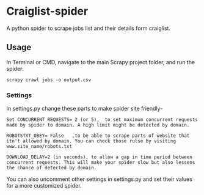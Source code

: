 # Craiglist-spider
A python spider to scrape jobs list and their details form craiglist.

## Usage

In Terminal or CMD, navigate to the main Scrapy project folder, and run the spider:

```scrapy crawl jobs -o output.csv```

### Settings
In settings.py change these parts to make spider site friendly-

```Set CONCURRENT REQUESTS= 2 (or 5),  to set maximum concurrent requests made by spider to domain. A high limit might be detected by domain.```

```ROBOTSTXT_OBEY= False   ,to be able to scrape parts of website that itn't allowed by domain. You can check those rulse by visiting www.site_name/robots.txt```

```DOWNLOAD_DELAY=2 (in seconds), to allow a gap in time period between concurrent requests. This will make your spider slow but also lessens the chance of detected by domain.```

You can also uncomment other settings in settings.py and set their values for a more customized spider.
